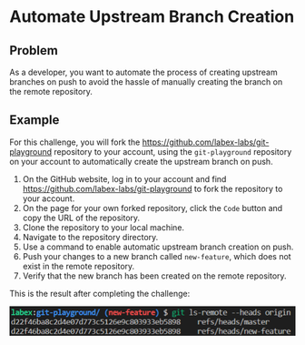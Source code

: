 # Automate Upstream Branch Creation

## Problem

As a developer, you want to automate the process of creating upstream branches on push to avoid the hassle of manually creating the branch on the remote repository.

## Example

For this challenge, you will fork the https://github.com/labex-labs/git-playground repository to your account, using the `git-playground` repository on your account to automatically create the upstream branch on push.

1. On the GitHub website, log in to your account and find https://github.com/labex-labs/git-playground to fork the repository to your account.
2. On the page for your own forked repository, click the `Code` button and copy the URL of the repository.
3. Clone the repository to your local machine.
4. Navigate to the repository directory.
5. Use a command to enable automatic upstream branch creation on push.
6. Push your changes to a new branch called `new-feature`, which does not exist in the remote repository.
7. Verify that the new branch has been created on the remote repository.

This is the result after completing the challenge:

![<result>](assets/challenge-automatic-push-upstream-step1-1.png)
